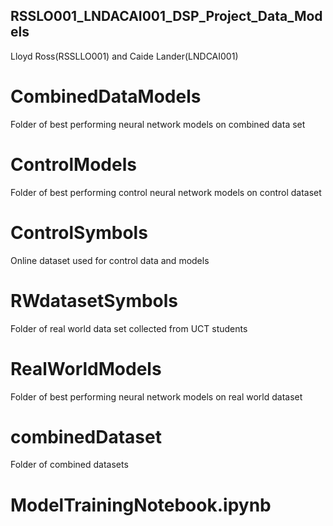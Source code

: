 ## RSSLO001_LNDACAI001_DSP_Project_Data_Models
Lloyd Ross(RSSLLO001) and Caide Lander(LNDCAI001)

# CombinedDataModels

Folder of best performing neural network models on combined data set

# ControlModels

Folder of best performing control neural network models on control dataset

# ControlSymbols

Online dataset used for control data and models

# RWdatasetSymbols

Folder of real world data set collected from UCT students

# RealWorldModels

Folder of best performing neural network models on real world dataset

# combinedDataset

Folder of combined datasets

# ModelTrainingNotebook.ipynb




